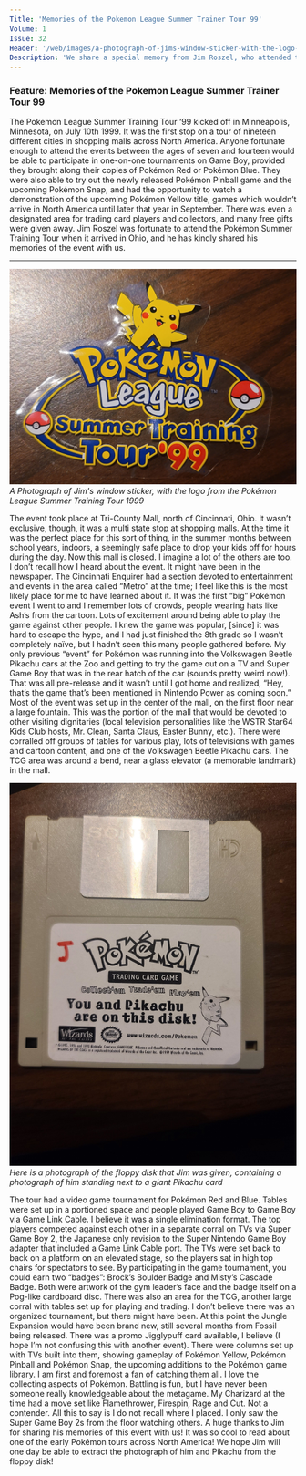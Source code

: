 ```yaml
---
Title: 'Memories of the Pokemon League Summer Trainer Tour 99'
Volume: 1
Issue: 32
Header: '/web/images/a-photograph-of-jims-window-sticker-with-the-logo-from-the-pokemon-league-summer-training-tour-1999.jpeg'
Description: 'We share a special memory from Jim Roszel, who attended the Pokémon League Summer Trainer Tour in Minneapolis, Minnesota, in the summer of 1999. We have more Pokémon news, and more from the mailbag!'
---
```

### Feature: Memories of the Pokemon League Summer Trainer Tour 99
The Pokemon League Summer Training Tour ‘99 kicked off in Minneapolis, Minnesota, on July 10th 1999. It was the first stop on a tour of nineteen different cities in shopping malls across North America. Anyone fortunate enough to attend the events between the ages of seven and fourteen would be able to participate in one-on-one tournaments on Game Boy, provided they brought along their copies of Pokémon Red or Pokémon Blue. They were also able to try out the newly released Pokémon Pinball game and the upcoming Pokémon Snap, and had the opportunity to watch a demonstration of the upcoming Pokémon Yellow title, games which wouldn’t arrive in North America until later that year in September. There was even a designated area for trading card players and collectors, and many free gifts were given away.
Jim Roszel was fortunate to attend the Pokémon Summer Training Tour when it arrived in Ohio, and he has kindly shared his memories of the event with us.
* * *

[![A Photograph of Jim's window sticker, with the logo from the Pokémon League Summer Training Tour 1999](/web/images/a-photograph-of-jims-window-sticker-with-the-logo-from-the-pokemon-league-summer-training-tour-1999.jpeg)](/web/images/a-photograph-of-jims-window-sticker-with-the-logo-from-the-pokemon-league-summer-training-tour-1999.jpeg)*A Photograph of Jim's window sticker, with the logo from the Pokémon League Summer Training Tour 1999*

The event took place at Tri-County Mall, north of Cincinnati, Ohio. It wasn’t exclusive, though, it was a multi state stop at shopping malls. At the time it was the perfect place for this sort of thing, in the summer months between school years, indoors, a seemingly safe place to drop your kids off for hours during the day. Now this mall is closed. I imagine a lot of the others are too.
I don’t recall how I heard about the event. It might have been in the newspaper. The Cincinnati Enquirer had a section devoted to entertainment and events in the area called “Metro” at the time; I feel like this is the most likely place for me to have learned about it.
It was the first “big” Pokémon event I went to and I remember lots of crowds, people wearing hats like Ash’s from the cartoon. Lots of excitement around being able to play the game against other people. I knew the game was popular, \[since\] it was hard to escape the hype, and I had just finished the 8th grade so I wasn’t completely naïve, but I hadn’t seen this many people gathered before. My only previous “event” for Pokémon was running into the Volkswagen Beetle Pikachu cars at the Zoo and getting to try the game out on a TV and Super Game Boy that was in the rear hatch of the car (sounds pretty weird now!). That was all pre-release and it wasn’t until I got home and realized, “Hey, that’s the game that’s been mentioned in Nintendo Power as coming soon.”
Most of the event was set up in the center of the mall, on the first floor near a large fountain. This was the portion of the mall that would be devoted to other visiting dignitaries (local television personalities like the WSTR Star64 Kids Club hosts, Mr. Clean, Santa Claus, Easter Bunny, etc.). There were corralled off groups of tables for various play, lots of televisions with games and cartoon content, and one of the Volkswagen Beetle Pikachu cars. The TCG area was around a bend, near a glass elevator (a memorable landmark) in the mall.

[![Here is a photograph of the floppy disk that Jim was given, containing a photograph of him standing next to a giant Pikachu card](/web/images/here-is-a-photograph-of-the-floppy-disk-that-jim-was-given-containing-a-photograph-of-him-standing-n.jpeg)](/web/images/here-is-a-photograph-of-the-floppy-disk-that-jim-was-given-containing-a-photograph-of-him-standing-n.jpeg)*Here is a photograph of the floppy disk that Jim was given, containing a photograph of him standing next to a giant Pikachu card*

The tour had a video game tournament for Pokémon Red and Blue. Tables were set up in a portioned space and people played Game Boy to Game Boy via Game Link Cable. I believe it was a single elimination format. The top players competed against each other in a separate corral on TVs via Super Game Boy 2, the Japanese only revision to the Super Nintendo Game Boy adapter that included a Game Link Cable port. The TVs were set back to back on a platform on an elevated stage, so the players sat in high top chairs for spectators to see. By participating in the game tournament, you could earn two “badges”: Brock’s Boulder Badge and Misty’s Cascade Badge. Both were artwork of the gym leader’s face and the badge itself on a Pog-like cardboard disc.
There was also an area for the TCG, another large corral with tables set up for playing and trading. I don’t believe there was an organized tournament, but there might have been. At this point the Jungle Expansion would have been brand new, still several months from Fossil being released. There was a promo Jigglypuff card available, I believe (I hope I’m not confusing this with another event).
There were columns set up with TVs built into them, showing gameplay of Pokémon Yellow, Pokémon Pinball and Pokémon Snap, the upcoming additions to the Pokémon game library.
I am first and foremost a fan of catching them all. I love the collecting aspects of Pokémon. Battling is fun, but I have never been someone really knowledgeable about the metagame. My Charizard at the time had a move set like Flamethrower, Firespin, Rage and Cut. Not a contender.
All this to say is I do not recall where I placed. I only saw the Super Game Boy 2s from the floor watching others.
A huge thanks to Jim for sharing his memories of this event with us! It was so cool to read about one of the early Pokémon tours across North America! We hope Jim will one day be able to extract the photograph of him and Pikachu from the floppy disk!